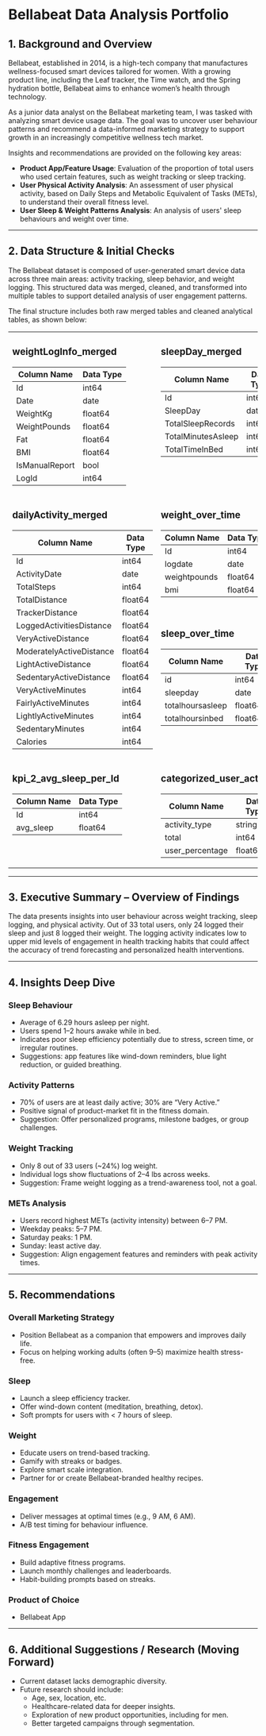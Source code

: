 # Bellabeat Data Analysis Portfolio

## 1. Background and Overview

Bellabeat, established in 2014, is a high-tech company that manufactures wellness-focused smart devices tailored for women. With a growing product line, including the Leaf tracker, the Time watch, and the Spring hydration bottle, Bellabeat aims to enhance women’s health through technology.

As a junior data analyst on the Bellabeat marketing team, I was tasked with analyzing smart device usage data. The goal was to uncover user behaviour patterns and recommend a data-informed marketing strategy to support growth in an increasingly competitive wellness tech market.

Insights and recommendations are provided on the following key areas:

- **Product App/Feature Usage**: Evaluation of the proportion of total users who used certain features, such as weight tracking or sleep tracking.
- **User Physical Activity Analysis**: An assessment of user physical activity, based on Daily Steps and Metabolic Equivalent of Tasks (METs), to understand their overall fitness level.
- **User Sleep & Weight Patterns Analysis**: An analysis of users' sleep behaviours and weight over time.

---

## 2. Data Structure & Initial Checks

The Bellabeat dataset is composed of user-generated smart device data across three main areas: activity tracking, sleep behavior, and weight logging. This structured data was merged, cleaned, and transformed into multiple tables to support detailed analysis of user engagement patterns.

The final structure includes both raw merged tables and cleaned analytical tables, as shown below:

<table>
<tr>
<td valign="top" width="50%">

### weightLogInfo_merged

| Column Name      | Data Type |
|------------------|-----------|
| Id               | int64     |
| Date             | date      |
| WeightKg         | float64   |
| WeightPounds     | float64   |
| Fat              | float64   |
| BMI              | float64   |
| IsManualReport   | bool      |
| LogId            | int64     |

</td>
<td valign="top" width="50%">

### sleepDay_merged

| Column Name         | Data Type |
|---------------------|-----------|
| Id                  | int64     |
| SleepDay            | date      |
| TotalSleepRecords   | int64     |
| TotalMinutesAsleep  | int64     |
| TotalTimeInBed      | int64     |

</td>
</tr>

<tr>
<td valign="top">

### dailyActivity_merged

| Column Name               | Data Type |
|---------------------------|-----------|
| Id                        | int64     |
| ActivityDate              | date      |
| TotalSteps                | int64     |
| TotalDistance             | float64   |
| TrackerDistance           | float64   |
| LoggedActivitiesDistance  | float64   |
| VeryActiveDistance        | float64   |
| ModeratelyActiveDistance  | float64   |
| LightActiveDistance       | float64   |
| SedentaryActiveDistance   | float64   |
| VeryActiveMinutes         | int64     |
| FairlyActiveMinutes       | int64     |
| LightlyActiveMinutes      | int64     |
| SedentaryMinutes          | int64     |
| Calories                  | int64     |

</td>
<td valign="top">

### weight_over_time

| Column Name     | Data Type |
|-----------------|-----------|
| Id              | int64     |
| logdate         | date      |
| weightpounds    | float64   |
| bmi             | float64   |

<br/>

### sleep_over_time

| Column Name        | Data Type |
|--------------------|-----------|
| id                 | int64     |
| sleepday           | date      |
| totalhoursasleep   | float64   |
| totalhoursinbed    | float64   |

</td>
</tr>

<tr>
<td valign="top">

### kpi_2_avg_sleep_per_Id

| Column Name | Data Type |
|-------------|-----------|
| Id          | int64     |
| avg_sleep   | float64   |

</td>
<td valign="top">

### categorized_user_activity

| Column Name     | Data Type |
|-----------------|-----------|
| activity_type   | string    |
| total           | int64     |
| user_percentage | float64   |

</td>
</tr>
</table>


---

## 3. Executive Summary – Overview of Findings

The data presents insights into user behaviour across weight tracking, sleep logging, and physical activity. Out of 33 total users, only 24 logged their sleep and just 8 logged their weight. The logging activity indicates low to upper mid levels of engagement in health tracking habits that could affect the accuracy of trend forecasting and personalized health interventions.

---

## 4. Insights Deep Dive

### Sleep Behaviour
- Average of 6.29 hours asleep per night.
- Users spend 1–2 hours awake while in bed.
- Indicates poor sleep efficiency potentially due to stress, screen time, or irregular routines.
- Suggestions: app features like wind-down reminders, blue light reduction, or guided breathing.

### Activity Patterns
- 70% of users are at least daily active; 30% are “Very Active.”
- Positive signal of product-market fit in the fitness domain.
- Suggestion: Offer personalized programs, milestone badges, or group challenges.

### Weight Tracking
- Only 8 out of 33 users (~24%) log weight.
- Individual logs show fluctuations of 2–4 lbs across weeks.
- Suggestion: Frame weight logging as a trend-awareness tool, not a goal.

### METs Analysis
- Users record highest METs (activity intensity) between 6–7 PM.
- Weekday peaks: 5–7 PM.
- Saturday peaks: 1 PM.
- Sunday: least active day.
- Suggestion: Align engagement features and reminders with peak activity times.

---

## 5. Recommendations

### Overall Marketing Strategy
- Position Bellabeat as a companion that empowers and improves daily life.
- Focus on helping working adults (often 9–5) maximize health stress-free.

### Sleep
- Launch a sleep efficiency tracker.
- Offer wind-down content (meditation, breathing, detox).
- Soft prompts for users with < 7 hours of sleep.

### Weight
- Educate users on trend-based tracking.
- Gamify with streaks or badges.
- Explore smart scale integration.
- Partner for or create Bellabeat-branded healthy recipes.

### Engagement
- Deliver messages at optimal times (e.g., 9 AM, 6 AM).
- A/B test timing for behaviour influence.

### Fitness Engagement
- Build adaptive fitness programs.
- Launch monthly challenges and leaderboards.
- Habit-building prompts based on streaks.

### Product of Choice
- Bellabeat App

---

## 6. Additional Suggestions / Research (Moving Forward)

- Current dataset lacks demographic diversity.
- Future research should include:
  - Age, sex, location, etc.
  - Healthcare-related data for deeper insights.
  - Exploration of new product opportunities, including for men.
  - Better targeted campaigns through segmentation.
